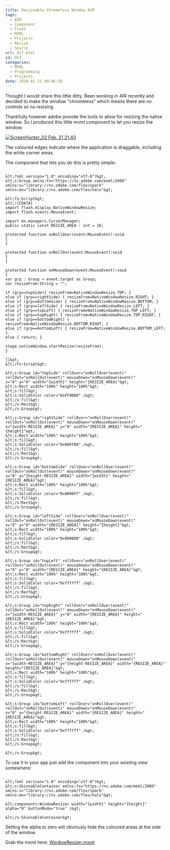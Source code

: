 ```yaml
---
title: Resizeable Chromeless Window AIR
tags:
  - AIR
  - Component
  - Flash
  - MXML
  - Projects
  - Resize
  - Source
url: 917.html
id: 917
categories:
  - MXML
  - Programming
  - Projects
date: 2010-02-22 00:06:58
---
```


Thought I would share this little ditty. Been working in AIR recently and decided to make the window "chromeless" which means there are no controls so no resizing.

Thankfully however adobe provide the tools to allow for resizing the native window. So I produced this little mxml component to let you resize the window:

<!-- more -->

[![](https://mikecann.co.uk/wp-content/uploads/2010/02/ScreenHunter_02-Feb.-21-21.40.gif "ScreenHunter_02 Feb. 21 21.40")](https://mikecann.co.uk/wp-content/uploads/2010/02/ScreenHunter_02-Feb.-21-21.40.gif)

The coloured edges indicate where the application is draggable, including the white corner areas.

The component that lets you do this is pretty simple:

```

&lt;?xml version="1.0" encoding="utf-8"?&gt;
&lt;s:Group xmlns:fx="https://ns.adobe.com/mxml/2009"
xmlns:s="library://ns.adobe.com/flex/spark"
xmlns:mx="library://ns.adobe.com/flex/halo"&gt;

&lt;fx:Script&gt;
&lt;![CDATA[
import flash.display.NativeWindowResize;
import flash.events.MouseEvent;

import mx.managers.CursorManager;
public static const RESIZE_AREA : int = 10;

protected function onRollOver(event:MouseEvent):void
{
}

protected function onRollOut(event:MouseEvent):void
{
}

protected function onMouseDown(event:MouseEvent):void
{
var grp : Group = event.target as Group;
var resizeFrom:String = "";

if (grp==topSide){ resizeFrom=NativeWindowResize.TOP; }
else if (grp==rightSide) { resizeFrom=NativeWindowResize.RIGHT; }
else if (grp==bottomSide) { resizeFrom=NativeWindowResize.BOTTOM; }
else if (grp==leftSide) { resizeFrom=NativeWindowResize.LEFT; }
else if (grp==topLeft) { resizeFrom=NativeWindowResize.TOP_LEFT; }
else if (grp==topRight) { resizeFrom=NativeWindowResize.TOP_RIGHT; }
else if (grp==bottomRight) { resizeFrom=NativeWindowResize.BOTTOM_RIGHT; }
else if (grp==bottomLeft) { resizeFrom=NativeWindowResize.BOTTOM_LEFT; }
else { return; }

stage.nativeWindow.startResize(resizeFrom);
}

]]&gt;
&lt;/fx:Script&gt;

&lt;s:Group id="topSide" rollOver="onRollOver(event)" rollOut="onRollOut(event)" mouseDown="onMouseDown(event)"
x="0" y="0" width="{width}" height="{RESIZE_AREA}"&gt;
&lt;s:Rect width="100%" height="100%"&gt;
&lt;s:fill&gt;
&lt;s:SolidColor color="0xFF0000" /&gt;
&lt;/s:fill&gt;
&lt;/s:Rect&gt;
&lt;/s:Group&gt;

&lt;s:Group id="rightSide" rollOver="onRollOver(event)" rollOut="onRollOut(event)" mouseDown="onMouseDown(event)"
x="{width-RESIZE_AREA}" y="0" width="{RESIZE_AREA}" height="{height}"&gt;
&lt;s:Rect width="100%" height="100%"&gt;
&lt;s:fill&gt;
&lt;s:SolidColor color="0x00FF00" /&gt;
&lt;/s:fill&gt;
&lt;/s:Rect&gt;
&lt;/s:Group&gt;

&lt;s:Group id="bottomSide" rollOver="onRollOver(event)" rollOut="onRollOut(event)" mouseDown="onMouseDown(event)"
x="0" y="{height-RESIZE_AREA}" width="{width}" height="{RESIZE_AREA}"&gt;
&lt;s:Rect width="100%" height="100%"&gt;
&lt;s:fill&gt;
&lt;s:SolidColor color="0x0000FF" /&gt;
&lt;/s:fill&gt;
&lt;/s:Rect&gt;
&lt;/s:Group&gt;

&lt;s:Group id="leftSide" rollOver="onRollOver(event)" rollOut="onRollOut(event)" mouseDown="onMouseDown(event)"
x="0" y="0" width="{RESIZE_AREA}" height="{height}"&gt;
&lt;s:Rect width="100%" height="100%"&gt;
&lt;s:fill&gt;
&lt;s:SolidColor color="0x000000" /&gt;
&lt;/s:fill&gt;
&lt;/s:Rect&gt;
&lt;/s:Group&gt;

&lt;s:Group id="topLeft" rollOver="onRollOver(event)" rollOut="onRollOut(event)" mouseDown="onMouseDown(event)"
x="0" y="0" width="{RESIZE_AREA}" height="{RESIZE_AREA}"&gt;
&lt;s:Rect width="100%" height="100%"&gt;
&lt;s:fill&gt;
&lt;s:SolidColor color="0xffffff" /&gt;
&lt;/s:fill&gt;
&lt;/s:Rect&gt;
&lt;/s:Group&gt;

&lt;s:Group id="topRight" rollOver="onRollOver(event)" rollOut="onRollOut(event)" mouseDown="onMouseDown(event)"
x="{width-RESIZE_AREA}" y="0" width="{RESIZE_AREA}" height="{RESIZE_AREA}"&gt;
&lt;s:Rect width="100%" height="100%"&gt;
&lt;s:fill&gt;
&lt;s:SolidColor color="0xffffff" /&gt;
&lt;/s:fill&gt;
&lt;/s:Rect&gt;
&lt;/s:Group&gt;

&lt;s:Group id="bottomRight" rollOver="onRollOver(event)" rollOut="onRollOut(event)" mouseDown="onMouseDown(event)"
x="{width-RESIZE_AREA}" y="{height-RESIZE_AREA}" width="{RESIZE_AREA}" height="{RESIZE_AREA}"&gt;
&lt;s:Rect width="100%" height="100%"&gt;
&lt;s:fill&gt;
&lt;s:SolidColor color="0xffffff" /&gt;
&lt;/s:fill&gt;
&lt;/s:Rect&gt;
&lt;/s:Group&gt;

&lt;s:Group id="bottomLeft" rollOver="onRollOver(event)" rollOut="onRollOut(event)" mouseDown="onMouseDown(event)"
x="0" y="{height-RESIZE_AREA}" width="{RESIZE_AREA}" height="{RESIZE_AREA}"&gt;
&lt;s:Rect width="100%" height="100%"&gt;
&lt;s:fill&gt;
&lt;s:SolidColor color="0xffffff" /&gt;
&lt;/s:fill&gt;
&lt;/s:Rect&gt;
&lt;/s:Group&gt;

&lt;/s:Group&gt;

```

To use it in your app just add the component into your existing view somewhere:

```

&lt;?xml version="1.0" encoding="utf-8"?&gt;
&lt;s:SkinnableContainer xmlns:fx="https://ns.adobe.com/mxml/2009" xmlns:s="library://ns.adobe.com/flex/spark" xmlns:mx="library://ns.adobe.com/flex/halo"&gt;

&lt;components:WindowResizer width="{width}" height="{height}" alpha="0" buttonMode="true" /&gt;

&lt;/s:SkinnableContainer&gt;

```

Setting the alpha to zero will obviously hide the coloured areas at the side of the window.

Grab the mxml here: [WindowResizer.mxml](https://www.mikecann.co.uk/Files/WindowResizer.mxml)
